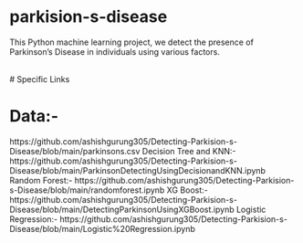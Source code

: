 # parkision-s-disease
This Python machine learning project, we  detect the presence of Parkinson’s Disease in individuals using various factors. 

</br>
# Specific Links
</br>
<h1> Data:- </h1> https://github.com/ashishgurung305/Detecting-Parkision-s-Disease/blob/main/parkinsons.csv
Decision Tree and KNN:- https://github.com/ashishgurung305/Detecting-Parkision-s-Disease/blob/main/ParkinsonDetectingUsingDecisionandKNN.ipynb
Random Forest:- https://github.com/ashishgurung305/Detecting-Parkision-s-Disease/blob/main/randomforest.ipynb
XG Boost:-  https://github.com/ashishgurung305/Detecting-Parkision-s-Disease/blob/main/DetectingParkinsonUsingXGBoost.ipynb
Logistic Regression:-  https://github.com/ashishgurung305/Detecting-Parkision-s-Disease/blob/main/Logistic%20Regression.ipynb

